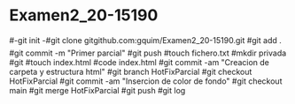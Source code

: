 # Examen2_20-15190

#-git init 
-#git clone gitgithub.com:gquim/Examen2_20-15190.git
#git add .
#git commit -m "Primer parcial"
#git push
#touch fichero.txt
#mkdir privada
#git 
#touch index.html
#code index.html
#git commit -am "Creacion de carpeta y estructura html"
#git branch HotFixParcial
#git checkout HotFixParcial
#git commit -am "Insercion de color de fondo"
#git checkout main
#git merge HotFixParcial
#git push
#git log

